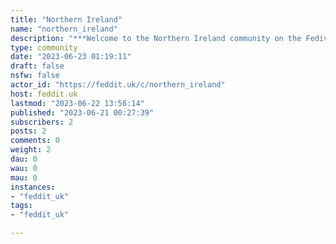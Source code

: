 ```yaml
---
title: "Northern Ireland" 
name: "northern_ireland"
description: "***Welcome to the Northern Ireland community on the FediverseFáilte roimh phobal Thuaisceart Éireann ar an FediverseFair fa ye tae the Norlin Airlann commonitie on tha Fediverse***A place to discuss and talk about Northern Ireland, a constituent country of the United KingdomRules:No political extremismNo hateAll political debate must be constructive and in good faithLearn who my da is"
type: community
date: "2023-06-23 01:19:11"
draft: false
nsfw: false
actor_id: "https://feddit.uk/c/northern_ireland"
host: feddit.uk
lastmod: "2023-06-22 13:56:14"
published: "2023-06-21 00:27:39"
subscribers: 2
posts: 2
comments: 0
weight: 2
dau: 0
wau: 0
mau: 0
instances:
- "feddit_uk"
tags: 
- "feddit_uk"

---
```

